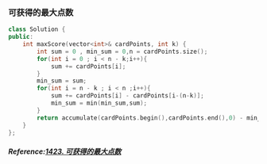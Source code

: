 ### 可获得的最大点数
```cpp
class Solution {
public:
    int maxScore(vector<int>& cardPoints, int k) {
        int sum = 0 , min_sum = 0,n = cardPoints.size();
        for(int i = 0 ; i < n - k;i++){
            sum += cardPoints[i];
        }
        min_sum = sum;
        for(int i = n - k ; i < n ;i++){
            sum += cardPoints[i] - cardPoints[i-(n-k)];
            min_sum = min(min_sum,sum);
        }
        return accumulate(cardPoints.begin(),cardPoints.end(),0) - min_sum;
    }
};
```

##### Reference:[1423. 可获得的最大点数](https://leetcode.cn/problems/maximum-points-you-can-obtain-from-cards/)